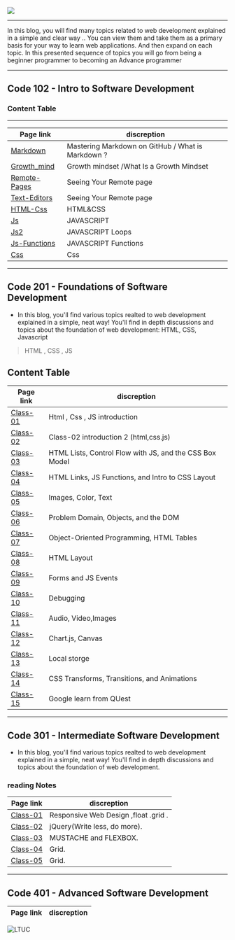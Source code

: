 ![](https://th.bing.com/th/id/OIP.yxIH9ahP2uYjhoDgF8lYNQHaEK?pid=ImgDet&rs=1)

______
In this blog, you will find many topics related to web development explained in a simple and clear way .. You can view them and take them as a primary basis for your way to learn web applications. And then expand on each topic.
In this presented sequence of topics you will go from being a beginner programmer to becoming an Advance programmer
__________________

## Code 102 - Intro to Software Development

### Content Table
___

Page link         | discreption 
------------ | -------------
[Markdown ](https://aseelwadi.github.io/reading-notes/)      |  Mastering Markdown on GitHub  / What is Markdown ?
[Growth_mind ](https://aseelwadi.github.io/reading-notes/Growth-mind)      |   Growth mindset  /What Is a Growth Mindset 
[Remote-Pages](https://aseelwadi.github.io/reading-notes/Remote-Page)     |   Seeing Your Remote page 
[Text-Editors](https://aseelwadi.github.io/reading-notes/editors)    |   Seeing Your Remote page
[HTML-Css](https://aseelwadi.github.io/reading-notes/Html-Css)      |   HTML&CSS 
[Js](https://aseelwadi.github.io/reading-notes/Javascript)      |   JAVASCRIPT
[Js2](https://aseelwadi.github.io/reading-notes/Js2)      |   JAVASCRIPT Loops
[Js-Functions](https://aseelwadi.github.io/reading-notes/Js-Functions)      |JAVASCRIPT Functions
[Css](https://aseelwadi.github.io/reading-notes/css-Colors)      | Css



________________________
## Code 201 - Foundations of Software Development
* In this blog, you'll find various topics realted to web development explained in a simple, neat way! You'll find in depth discussions and topics about the foundation of web development: HTML, CSS, Javascript


> HTML , CSS , JS 

## Content Table


Page link         | discreption 
------------ | -------------
[Class-01](https://aseelwadi.github.io/reading-notes/class-01)      | Html , Css , JS introduction
[Class-02](https://aseelwadi.github.io/reading-notes/class02)      | Class-02 introduction 2 (html,css.js)
[Class-03](https://aseelwadi.github.io/reading-notes/class-03)      | HTML Lists, Control Flow with JS, and the CSS Box Model
[Class-04](https://aseelwadi.github.io/reading-notes/class-04)      | HTML Links, JS Functions, and Intro to CSS Layout
[Class-05](https://aseelwadi.github.io/reading-notes/class-05)      | Images, Color, Text
[Class-06](https://aseelwadi.github.io/reading-notes/class-06)      | Problem Domain, Objects, and the DOM
[Class-07](https://aseelwadi.github.io/reading-notes/class-07)      | Object-Oriented Programming, HTML Tables
[Class-08](https://aseelwadi.github.io/reading-notes/class-08)      | HTML Layout
[Class-09](https://aseelwadi.github.io/reading-notes/class-09)      | Forms and JS Events
[Class-10](https://aseelwadi.github.io/reading-notes/class-10)      | Debugging
[Class-11](https://aseelwadi.github.io/reading-notes/class-11)      | Audio, Video,Images
[Class-12](https://aseelwadi.github.io/reading-notes/class-12)      | Chart.js, Canvas
[Class-13](https://aseelwadi.github.io/reading-notes/class-13)      | Local storge
[Class-14](https://aseelwadi.github.io/reading-notes/class-14)      |CSS Transforms, Transitions, and Animations
[Class-15](https://aseelwadi.github.io/reading-notes/class-15)      | Google learn from QUest


_______
## Code 301 - Intermediate Software Development
* In this blog, you'll find various topics realted to web development explained in a simple, neat way! You'll find in depth discussions and topics about the foundation of web development.

### reading Notes
Page link         | discreption 
------------ | -------------
[Class-01](https://aseelwadi.github.io/reading-notes/code301-1) | Responsive Web Design ,float .grid .
[Class-02](https://aseelwadi.github.io/reading-notes/code301-2) | jQuery(Write less, do more).
[Class-03](https://aseelwadi.github.io/reading-notes/code301-3) | MUSTACHE and FLEXBOX.
[Class-04](https://aseelwadi.github.io/reading-notes/code301-4) | Grid.
[Class-05](https://aseelwadi.github.io/reading-notes/code301-5) | Grid.

__________
## Code 401 - Advanced Software Development
Page link         | discreption 
------------ | -------------

![LTUC](https://tse3.mm.bing.net/th?id=OIP.NnKjqMfUo-fisKWU9URw4QHaE5&pid=Api&P=0&w=271&h=180)



